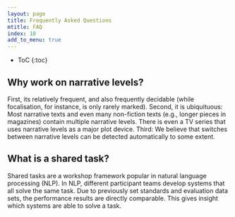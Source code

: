 ```yaml
---
layout: page
title: Frequently Asked Questions
mtitle: FAQ
index: 10
add_to_menu: true
---
```


* ToC
{:toc}


## Why work on narrative levels?
First, its relatively frequent, and also frequently decidable (while focalisation, for instance, is only rarely marked). Second, it is ubiquituous: Most narrative texts and even many non-fiction texts (e.g., longer pieces in magazines) contain multiple narrative levels. There is even a TV series that uses narrative levels as a major plot device. Third: We believe that switches between narrative levels can be detected automatically to some extent.

## What is a shared task?
Shared tasks are a workshop framework popular in natural language processing (NLP). In NLP, different participant teams develop systems that all solve the same task. Due to previously set standards and evaluation data sets, the performance results are directly comparable. This gives insight which systems are able to solve a task.
